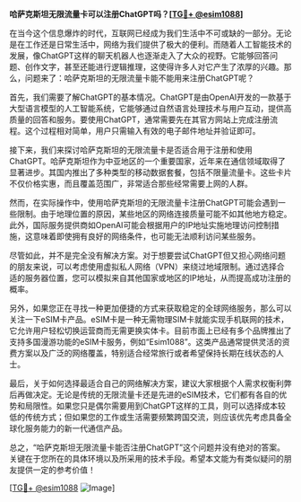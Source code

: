 **哈萨克斯坦无限流量卡可以注册ChatGPT吗？[[TG💪+ @esim1088](https://t.me/s/esim1088)]**

在当今这个信息爆炸的时代，互联网已经成为我们生活中不可或缺的一部分。无论是在工作还是日常生活中，网络为我们提供了极大的便利。而随着人工智能技术的发展，像ChatGPT这样的聊天机器人也逐渐走入了大众的视野。它能够回答问题、创作文字，甚至还能进行逻辑推理，这使得许多人对它产生了浓厚的兴趣。那么，问题来了：哈萨克斯坦的无限流量卡能不能用来注册ChatGPT呢？

首先，我们需要了解ChatGPT的基本情况。ChatGPT是由OpenAI开发的一款基于大型语言模型的人工智能系统，它能够通过自然语言处理技术与用户互动，提供高质量的回答和服务。要使用ChatGPT，通常需要先在其官方网站上完成注册流程。这个过程相对简单，用户只需输入有效的电子邮件地址并验证即可。

接下来，我们来探讨哈萨克斯坦的无限流量卡是否适合用于注册和使用ChatGPT。哈萨克斯坦作为中亚地区的一个重要国家，近年来在通信领域取得了显著进步。其国内推出了多种类型的移动数据套餐，包括不限量流量卡。这些卡片不仅价格实惠，而且覆盖范围广，非常适合那些经常需要上网的人群。

然而，在实际操作中，使用哈萨克斯坦的无限流量卡注册ChatGPT可能会遇到一些限制。由于地理位置的原因，某些地区的网络连接质量可能不如其他地方稳定。此外，国际服务提供商如OpenAI可能会根据用户的IP地址实施地理访问控制措施，这意味着即使拥有良好的网络条件，也可能无法顺利访问某些服务。

尽管如此，并不是完全没有解决方案。对于想要尝试ChatGPT但又担心网络问题的朋友来说，可以考虑使用虚拟私人网络（VPN）来绕过地域限制。通过选择合适的服务器位置，您可以模拟来自其他国家或地区的IP地址，从而提高成功注册的概率。

另外，如果您正在寻找一种更加便捷的方式来获取稳定的全球网络服务，那么可以关注一下eSIM卡产品。eSIM卡是一种无需物理SIM卡就能实现手机联网的技术，它允许用户轻松切换运营商而无需更换实体卡。目前市面上已经有多个品牌推出了支持多国漫游功能的eSIM卡服务，例如“Esim1088”。这类产品通常提供灵活的资费方案以及广泛的网络覆盖，特别适合经常旅行或者希望保持长期在线状态的人士。

最后，关于如何选择最适合自己的网络解决方案，建议大家根据个人需求权衡利弊后再做决定。无论是传统的无限流量卡还是先进的eSIM技术，它们都有各自的优势和局限性。如果您只是偶尔需要用到ChatGPT这样的工具，则可以选择成本较低的传统方式；但如果您的工作或生活需要频繁跨国交流，则应该优先考虑具备全球化服务能力的新一代通信产品。

总之，“哈萨克斯坦无限流量卡能否注册ChatGPT”这个问题并没有绝对的答案。关键在于您所在的具体环境以及所采用的技术手段。希望本文能为有类似疑问的朋友提供一定的参考价值！

[[TG💪+ @esim1088](https://t.me/s/esim1088) ![Image](https://i.postimg.cc/4NQfJmqS/Snipaste-2025-05-13-00-14-12.png)]